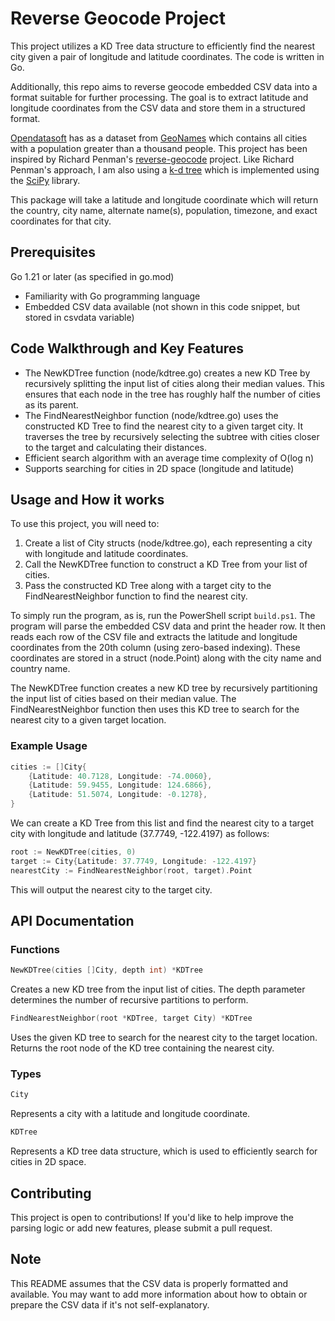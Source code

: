 # Reverse Geocode Project

This project utilizes a KD Tree data structure to efficiently find the nearest city given a pair of longitude and latitude coordinates. The code is written in Go.

Additionally, this repo aims to reverse geocode embedded CSV data into a format suitable for further processing. The goal is to extract latitude and longitude coordinates from the CSV data and store them in a structured format.

[Opendatasoft](https://public.opendatasoft.com/explore/dataset/geonames-all-cities-with-a-population-1000/table/?disjunctive.cou_name_en&sort=name) has as a dataset from [GeoNames](https://www.geonames.org/about.html) which contains all cities with a population greater than a thousand people. This project has been inspired by Richard Penman's [reverse-geocode](https://pypi.org/project/reverse-geocode/) project. Like Richard Penman's approach, I am also using a [k-d tree](https://en.wikipedia.org/wiki/K-d_tree) which is implemented using the [SciPy](https://docs.scipy.org/doc/scipy/reference/generated/scipy.spatial.KDTree.html) library.

This package will take a latitude and longitude coordinate which will return the country, city name, alternate name(s), population, timezone, and exact coordinates for that city. 

## Prerequisites
Go 1.21 or later (as specified in go.mod)
- Familiarity with Go programming language
- Embedded CSV data available (not shown in this code snippet, but stored in csvdata variable)

## Code Walkthrough and Key Features

- The NewKDTree function (node/kdtree.go) creates a new KD Tree by recursively splitting the input list of cities along their median values. This ensures that each node in the tree has roughly half the number of cities as its parent.
- The FindNearestNeighbor function (node/kdtree.go) uses the constructed KD Tree to find the nearest city to a given target city. It traverses the tree by recursively selecting the subtree with cities closer to the target and calculating their distances.
- Efficient search algorithm with an average time complexity of O(log n)
- Supports searching for cities in 2D space (longitude and latitude)

## Usage and How it works

To use this project, you will need to:
1. Create a list of City structs (node/kdtree.go), each representing a city with longitude and latitude coordinates.
2. Call the NewKDTree function to construct a KD Tree from your list of cities.
3. Pass the constructed KD Tree along with a target city to the FindNearestNeighbor function to find the nearest city.

To simply run the program, as is, run the PowerShell script `build.ps1`. The program will parse the embedded CSV data and print the header row. It then reads each row of the CSV file and extracts the latitude and longitude coordinates from the 20th column (using zero-based indexing). These coordinates are stored in a struct (node.Point) along with the city name and country name.

The NewKDTree function creates a new KD tree by recursively partitioning the input list of cities based on their median value. The FindNearestNeighbor function then uses this KD tree to search for the nearest city to a given target location.

### Example Usage

```go
cities := []City{
    {Latitude: 40.7128, Longitude: -74.0060},
    {Latitude: 59.9455, Longitude: 124.6866},
    {Latitude: 51.5074, Longitude: -0.1278},
}
```

We can create a KD Tree from this list and find the nearest city to a target city with longitude and latitude (37.7749, -122.4197) as follows:

```go
root := NewKDTree(cities, 0)
target := City{Latitude: 37.7749, Longitude: -122.4197}
nearestCity := FindNearestNeighbor(root, target).Point
```

This will output the nearest city to the target city.

## API Documentation

### Functions

```go
NewKDTree(cities []City, depth int) *KDTree
```

Creates a new KD tree from the input list of cities. The depth parameter determines the number of recursive partitions to perform.

```go
FindNearestNeighbor(root *KDTree, target City) *KDTree
```

Uses the given KD tree to search for the nearest city to the target location. Returns the root node of the KD tree containing the nearest city.

### Types

```go
City
```

Represents a city with a latitude and longitude coordinate.

```go
KDTree
```

Represents a KD tree data structure, which is used to efficiently search for cities in 2D space.

## Contributing
This project is open to contributions! If you'd like to help improve the parsing logic or add new features, please submit a pull request.

## Note

This README assumes that the CSV data is properly formatted and available. You may want to add more information about how to obtain or prepare the CSV data if it's not self-explanatory.